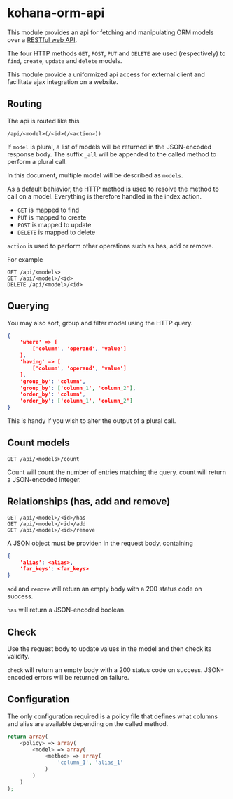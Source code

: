 kohana-orm-api
===============
This module provides an api for fetching and manipulating ORM models over a 
[RESTful web API](https://en.wikipedia.org/wiki/REST#RESTful_web_APIs). 

The four HTTP methods `GET`, `POST`, `PUT` and `DELETE` are used 
(respectively) to `find`, `create`, `update` and `delete` models.

This module provide a uniformized api access for external client and facilitate
ajax integration on a website.

Routing
--------
The api is routed like this

```
/api/<model>(/<id>(/<action>))
```
    
If `model` is plural, a list of models will be returned in the JSON-encoded 
response body. The suffix `_all` will be appended to the called method to
perform a plural call.

In this document, multiple model will be described as `models`.

As a default behiavior, the HTTP method is used to resolve the method to call on 
a model. Everything is therefore handled in the index action.

* `GET` is mapped to find
* `PUT` is mapped to create
* `POST` is mapped to update
* `DELETE` is mapped to delete

`action` is used to perform other operations such as has, add or remove.

For example
```
GET /api/<models>
GET /api/<model>/<id>
DELETE /api/<model>/<id>
```

Querying
--------
You may also sort, group and filter model using the HTTP query.

```json
{
    'where' => [
        ['column', 'operand', 'value']
    ],
    'having' => [
        ['column', 'operand', 'value']
    ],
    'group_by': 'column',
    'group_by': ['column_1', 'column_2'],
    'order_by': 'column',
    'order_by': ['column_1', 'column_2']
}
```

This is handy if you wish to alter the output of a plural call.

Count models
------------
```
GET /api/<models>/count
```
Count will count the number of entries matching the query.
count will return a JSON-encoded integer.

Relationships (has, add and remove)
-------------------
```
GET /api/<model>/<id>/has
GET /api/<model>/<id>/add
GET /api/<model>/<id>/remove
```
A JSON object must be providen in the request body, containing
```json
{
    'alias': <alias>,
    'far_keys': <far_keys>
}
```

`add` and `remove` will return an empty body with a 200 status 
code on success.

`has` will return a JSON-encoded boolean.

Check
-----
Use the request body to update values in the model and then check its validity.

`check` will return an empty body with a 200 status code on success. 
JSON-encoded errors will be returned on failure.

Configuration
-------------
The only configuration required is a policy file that defines what columns and 
alias are available depending on the called method.

```php
return array(
    <policy> => array(
        <model> => array(
            <method> => array(
                'column_1', 'alias_1'
            )
        )
    )
);
```
